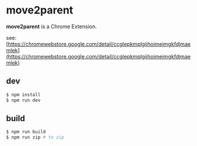 # move2parent

**move2parent** is a Chrome Extension.

see: [https://chromewebstore.google.com/detail/ccglepkmplgiihoimejmgkfdjmaemlek](https://chromewebstore.google.com/detail/ccglepkmplgiihoimejmgkfdjmaemlek)

## dev

```sh
$ npm install
$ npm run dev
```

## build

```sh
$ npm run build
$ npm run zip # to zip
````
